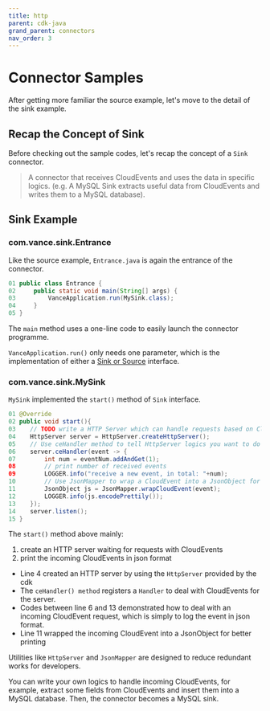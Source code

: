 ```yaml
---
title: http
parent: cdk-java
grand_parent: connectors
nav_order: 3
---
```


# Connector Samples

After getting more familiar the source example, let's move to the detail of the sink example.

## Recap the Concept of Sink

Before checking out the sample codes, let's recap the concept of a `Sink` connector.

> A connector that receives CloudEvents and uses the data in specific logics. (e.g. A MySQL Sink extracts useful data from CloudEvents and writes them to a MySQL database).
## Sink Example

### com.vance.sink.Entrance

Like the source example, `Entrance.java` is again the entrance of the connector.

```java
01 public class Entrance {
02     public static void main(String[] args) {
03         VanceApplication.run(MySink.class);
04     }
05 }
```

The `main` method uses a one-line code to easily launch the connector programme.

`VanceApplication.run()` only needs one parameter, which is the implementation of either a [Sink or Source](api.md#connector-interface) interface.

### com.vance.sink.MySink

`MySink` implemented the `start()` method of `Sink` interface.

```java
01 @Override
02 public void start(){
03    // TODO write a HTTP Server which can handle requests based on CloudEvents format
04    HttpServer server = HttpServer.createHttpServer();
05    // Use ceHandler method to tell HttpServer logics you want to do with an incoming CloudEvent
06    server.ceHandler(event -> {
07        int num = eventNum.addAndGet(1);
08        // print number of received events
09        LOGGER.info("receive a new event, in total: "+num);
10        // Use JsonMapper to wrap a CloudEvent into a JsonObject for better printing
11        JsonObject js = JsonMapper.wrapCloudEvent(event);
12        LOGGER.info(js.encodePrettily());
13    });
14    server.listen();
15 }
```

The `start()` method above mainly:
1. create an HTTP server waiting for requests with CloudEvents
2. print the incoming CloudEvents in json format

- Line 4 created an HTTP server by using the `HttpServer` provided by the cdk
- The `ceHandler() method` registers a `Handler` to deal with CloudEvents for the server.
- Codes between line 6 and 13 demonstrated how to deal with an incoming CloudEvent request, which is simply to log the event in json format.
- Line 11 wrapped the incoming CloudEvent into a JsonObject for better printing

Utilities like `HttpServer` and `JsonMapper` are designed to reduce redundant works for developers.

You can write your own logics to handle incoming CloudEvents, for example, extract some fields from CloudEvents and insert them into a MySQL database. Then, the connector becomes a MySQL sink.

[ce]: https://github.com/cloudevents/spec
[ce-sdk]: https://github.com/cloudevents/sdk-java